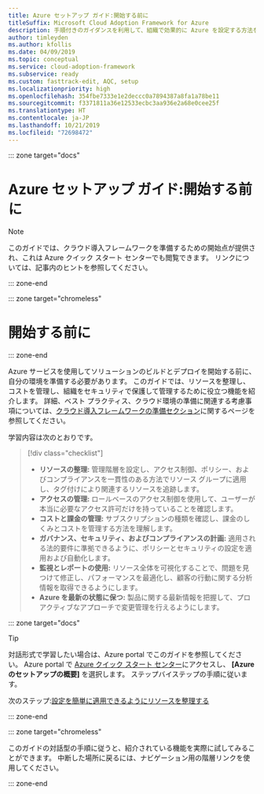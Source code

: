 ```yaml
---
title: Azure セットアップ ガイド:開始する前に
titleSuffix: Microsoft Cloud Adoption Framework for Azure
description: 手順付きのガイダンスを利用して、組織で効果的に Azure を設定する方法を学習します。
author: timleyden
ms.author: kfollis
ms.date: 04/09/2019
ms.topic: conceptual
ms.service: cloud-adoption-framework
ms.subservice: ready
ms.custom: fasttrack-edit, AQC, setup
ms.localizationpriority: high
ms.openlocfilehash: 354fbe7333e1e2deccc0a7894387a8fa1a78be11
ms.sourcegitcommit: f3371811a36e12533ecbc3aa936e2a68e0cee25f
ms.translationtype: HT
ms.contentlocale: ja-JP
ms.lasthandoff: 10/21/2019
ms.locfileid: "72698472"
---
```

::: zone target="docs"

# <a name="azure-setup-guide-before-you-start"></a>Azure セットアップ ガイド:開始する前に

> [!NOTE]
> このガイドでは、クラウド導入フレームワークを準備するための開始点が提供され、これは Azure クイック スタート センターでも閲覧できます。 リンクについては、記事内のヒントを参照してください。

::: zone-end

::: zone target="chromeless"

# <a name="before-you-start"></a>開始する前に

::: zone-end

Azure サービスを使用してソリューションのビルドとデプロイを開始する前に、自分の環境を準備する必要があります。 このガイドでは、リソースを整理し、コストを管理し、組織をセキュリティで保護して管理するために役立つ機能を紹介します。 詳細、ベスト プラクティス、クラウド環境の準備に関連する考慮事項については、[クラウド導入フレームワークの準備セクション](../index.md)に関するページを参照してください。

学習内容は次のとおりです。

> [!div class="checklist"]
>
> - **リソースの整理:** 管理階層を設定し、アクセス制御、ポリシー、およびコンプライアンスを一貫性のある方法でリソース グループに適用し、タグ付けにより関連するリソースを追跡します。
> - **アクセスの管理:** ロールベースのアクセス制御を使用して、ユーザーが本当に必要なアクセス許可だけを持っていることを確認します。
> - **コストと課金の管理:** サブスクリプションの種類を確認し、課金のしくみとコストを管理する方法を理解します。
> - **ガバナンス、セキュリティ、およびコンプライアンスの計画:** 適用される法的要件に準拠できるように、ポリシーとセキュリティの設定を適用および自動化します。
> - **監視とレポートの使用:** リソース全体を可視化することで、問題を見つけて修正し、パフォーマンスを最適化し、顧客の行動に関する分析情報を取得できるようにします。
> - **Azure を最新の状態に保つ:** 製品に関する最新情報を把握して、プロアクティブなアプローチで変更管理を行えるようにします。

::: zone target="docs"

> [!TIP]
> 対話形式で学習したい場合は、Azure portal でこのガイドを参照してください。 Azure portal で [Azure クイック スタート センター](https://portal.azure.com/?feature.quickstart=true#blade/Microsoft_Azure_Resources/QuickstartCenterBlade)にアクセスし、 **[Azure のセットアップの概要]** を選択します。 ステップバイステップの手順に従います。

次のステップ:[設定を簡単に適用できるようにリソースを整理する](./organize-resources.md)

::: zone-end

::: zone target="chromeless"

このガイドの対話型の手順に従うと、紹介されている機能を実際に試してみることができます。 中断した場所に戻るには、ナビゲーション用の階層リンクを使用してください。

::: zone-end
